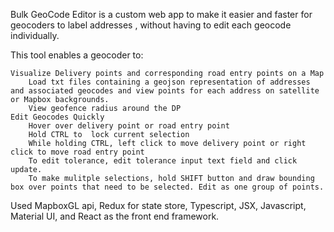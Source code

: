 Bulk GeoCode Editor  is a custom web app to make it easier and faster for geocoders to label addresses , without having to edit each geocode individually.

This tool enables a geocoder to:

    Visualize Delivery points and corresponding road entry points on a Map
        Load txt files containing a geojson representation of addresses and associated geocodes and view points for each address on satellite or Mapbox backgrounds.
        View geofence radius around the DP 
    Edit Geocodes Quickly
        Hover over delivery point or road entry point
        Hold CTRL to  lock current selection
        While holding CTRL, left click to move delivery point or right click to move road entry point
        To edit tolerance, edit tolerance input text field and click update.
        To make mulitple selections, hold SHIFT button and draw bounding box over points that need to be selected. Edit as one group of points.



Used MapboxGL api, Redux for state store, Typescript, JSX, Javascript, Material UI, and React as the front end framework.
